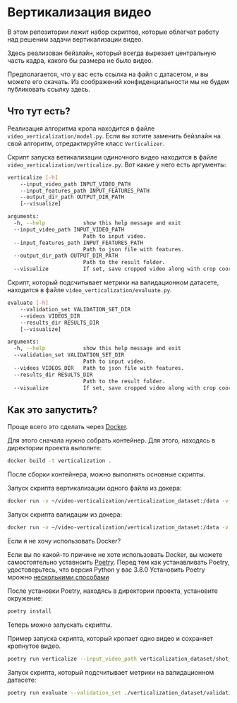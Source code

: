 # Вертикализация видео

В этом репозитории лежит набор скриптов, которые облегчат работу над решеним задачи вертикализации видео.

Здесь реализован бейзлайн, который всегда вырезает центральную часть кадра, какого бы размера не было видео.

Предполагается, что у вас есть ссылка на файл с датасетом, и вы можете его скачать. Из соображений конфиденциальности мы не будем публиковать ссылку здесь.

## Что тут есть?

Реализация алгоритма кропа находится в файле `video_verticalization/model.py`.
Если вы хотите заменить бейзлайн на свой алгоритм, отредактируйте класс `Verticalizer`.

Скрипт запуска ветикализации одиночного видео находится в файле `video_verticalization/verticalize.py`.
Вот какие у него есть аргументы:

```bash
verticalize [-h]
    --input_video_path INPUT_VIDEO_PATH 
    --input_features_path INPUT_FEATURES_PATH
    --output_dir_path OUTPUT_DIR_PATH
    [--visualize]

arguments:
  -h, --help            show this help message and exit
  --input_video_path INPUT_VIDEO_PATH
                        Path to input video.
  --input_features_path INPUT_FEATURES_PATH
                        Path to json file with features.
  --output_dir_path OUTPUT_DIR_PATH
                        Path to the result folder.
  --visualize           If set, save cropped video along with crop coordinates.
```

Скрипт, который подсчитывает метрики на валидационном датасете, находится в файле `video_verticalization/evaluate.py`.

```bash
evaluate [-h] 
    --validation_set VALIDATION_SET_DIR
    --videos VIDEOS_DIR
    --results_dir RESULTS_DIR
    [--visualize]

arguments:
  -h, --help            show this help message and exit
  --validation_set VALIDATION_SET_DIR
                        Path to input video.
  --videos VIDEOS_DIR   Path to json file with features.
  --results_dir RESULTS_DIR
                        Path to the result folder.
  --visualize           If set, save cropped video along with crop coordinates.
```

## Как это запустить?

Проще всего это сделать через [Docker](https://www.docker.com/).

Для этого сначала нужно собрать контейнер. Для этого, находясь в директории проекта выполнте:

```bash
docker build -t verticalization .
```

После сборки контейнера, можно выполнять основные скрипты.

Запуск скрипта вертикализации одного файла из докера:

```bash
docker run -v ~/video-verticalization/verticalization_dataset:/data -v ~/video-verticalization/output:/output -it verticalization verticalize --input_video_path /data/shot_videos/beSBf5Lo_71Hz88c-AJTAw.mp4 --input_features_path /data/unlabelled_features/beSBf5Lo_71Hz88c-AJTAw.json --output_dir_path /output --visualize
```

Запуск скрипта валидации из докера:

```bash
docker run -v ~/video-verticalization/verticalization_dataset:/data -v ~/video-verticalization/evaluation_results:/evaluation_results -it verticalization evaluate --validation_set /data/validation_set/ --videos /data/shot_videos/ --results_dir /evaluation_results --visualize
```

Если я не хочу использовать Docker?

Если вы по какой-то причине не хоте использовать Docker, вы можете самостоятельно уставноить [Poetry](https://python-poetry.org/).
Перед тем как устанавливать Poetry, удостоверьтесь, что версия Python у вас 3.8.0
Установить Poetry мрожно [несколькими способами](https://python-poetry.org/docs/#installation)

После установки Poetry, находясь в директории проекта, установите окружение:

```bash
poetry install
```

Теперь можно запускать скрипты.

Пример запуска скрипта, который кропает одно видео и сохраняет кропнутое видео.

```bash
poetry run verticalize --input_video_path verticalization_dataset/shot_videos/beSBf5Lo_71Hz88c-AJTAw.mp4 --input_features_path verticalization_dataset/unlabelled_features/beSBf5Lo_71Hz88c-AJTAw.json --output_dir_path ./output/ --visualize
```

Запуск скрипта, который подсчитывает метрики на валидационном датасете:

```bash
poetry run evaluate --validation_set ./verticalization_dataset/validation_set/ --videos ./verticalization_dataset/shot_videos/ --results_dir ./evaluation_results --visualize
```
